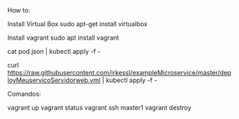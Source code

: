 How to:

Install Virtual Box
sudo apt-get install virtualbox

Install vagrant
sudo apt install vagrant





cat pod.json | kubectl apply -f -

curl https://raw.githubusercontent.com/jrkessl/exampleMicroservice/master/deployMeuservicoServidorweb.yml | kubectl apply -f -


Comandos:

vagrant up 
vagrant status
vagrant ssh master1
vagrant destroy